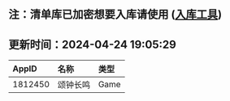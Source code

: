 ## 注：清单库已加密想要入库请使用 ([入库工具](https://github.com/BlankTMing/ManifestAutoUpdate/releases))

## 更新时间：2024-04-24 19:05:29
| AppID | 名称 | 类型  |
| :-------------------- | :----------------------------- | :----------- |
| 1812450 | 颂钟长鸣| Game |
